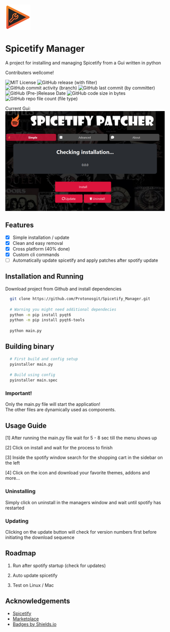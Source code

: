 <img src="./res/logo.png" alt="drawing" width="80"/> <br>
# Spicetify Manager
A project for installing and managing Spicetify from a Gui written in python

Contributers wellcome!

![MIT License](https://badgen.net/badge/project/SpicyGreen)
![GitHub release (with filter)](https://img.shields.io/github/v/release/Protonosgit/Spicetify_Manager?filter=*alpha)
![GitHub commit activity (branch)](https://img.shields.io/github/commit-activity/t/Protonosgit/Spicetify_Manager)
![GitHub last commit (by committer)](https://img.shields.io/github/last-commit/Protonosgit/Spicetify_Manager)
![GitHub (Pre-)Release Date](https://img.shields.io/github/release-date-pre/Protonosgit/Spicetify_Manager)
![GitHub code size in bytes](https://img.shields.io/github/languages/code-size/Protonosgit/Spicetify_Manager)
![GitHub repo file count (file type)](https://img.shields.io/github/directory-file-count/Protonosgit/Spicetify_Manager)

Current Gui:
![Logo](/.ghres/preview.png)

## Features

- [x] Simple installation / update
- [x] Clean and easy removal
- [x] Cross platform (40% done)
- [x] Custom cli commands
- [ ] Automatically update spicetify and apply patches after spotify update

## Installation and Running

Download project from Github and install dependencies

```bash
  git clone https://github.com/Protonosgit/Spicetify_Manager.git

  # Warning you might need additional dependecies
  python -m pip install pyqt6
  python -m pip install pyqt6-tools

  python main.py
```

## Building binary

```bash
  # First build and config setup
  pyinstaller main.py

  # Build using config
  pyinstaller main.spec

```

### Important!

Only the main.py file will start the application!  
The other files are dynamically used as components.

## Usage Guide

[1] After running the main.py file wait for 5 - 8 sec till the menu shows up

[2] Click on install and wait for the process to finish

[3] Inside the spotify window search for the shopping cart in the sidebar on the left

[4] Click on the icon and download your favorite themes, addons and more...

### Uninstalling

Simply click on uninstall in the managers window and wait until spotify has restarted

### Updating

Clicking on the update button will check for version numbers first before initiating the download sequence

## Roadmap

1. Run after spotify startup (check for updates)

2. Auto update spicetify

3. Test on Linux / Mac

## Acknowledgements

- [Spicetify](https://spicetify.app/)
- [Marketplace](https://github.com/spicetify/spicetify-marketplace)
- [Badges by Shields.io](https://shields.io/)
